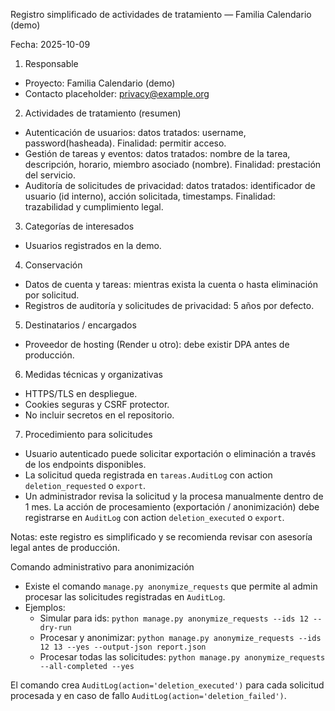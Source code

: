 Registro simplificado de actividades de tratamiento — Familia Calendario (demo)

Fecha: 2025-10-09

1. Responsable
- Proyecto: Familia Calendario (demo)
- Contacto placeholder: privacy@example.org

2. Actividades de tratamiento (resumen)
- Autenticación de usuarios: datos tratados: username, password(hasheada). Finalidad: permitir acceso.
- Gestión de tareas y eventos: datos tratados: nombre de la tarea, descripción, horario, miembro asociado (nombre). Finalidad: prestación del servicio.
- Auditoría de solicitudes de privacidad: datos tratados: identificador de usuario (id interno), acción solicitada, timestamps. Finalidad: trazabilidad y cumplimiento legal.

3. Categorías de interesados
- Usuarios registrados en la demo.

4. Conservación
- Datos de cuenta y tareas: mientras exista la cuenta o hasta eliminación por solicitud.
- Registros de auditoría y solicitudes de privacidad: 5 años por defecto.

5. Destinatarios / encargados
- Proveedor de hosting (Render u otro): debe existir DPA antes de producción.

6. Medidas técnicas y organizativas
- HTTPS/TLS en despliegue.
- Cookies seguras y CSRF protector.
- No incluir secretos en el repositorio.

7. Procedimiento para solicitudes
- Usuario autenticado puede solicitar exportación o eliminación a través de los endpoints disponibles.
- La solicitud queda registrada en `tareas.AuditLog` con action `deletion_requested` o `export`.
- Un administrador revisa la solicitud y la procesa manualmente dentro de 1 mes. La acción de procesamiento (exportación / anonimización) debe registrarse en `AuditLog` con action `deletion_executed` o `export`.

Notas: este registro es simplificado y se recomienda revisar con asesoría legal antes de producción.

Comando administrativo para anonimización
- Existe el comando `manage.py anonymize_requests` que permite al admin procesar las solicitudes registradas en `AuditLog`.
- Ejemplos:
	- Simular para ids: `python manage.py anonymize_requests --ids 12 --dry-run`
	- Procesar y anonimizar: `python manage.py anonymize_requests --ids 12 13 --yes --output-json report.json`
	- Procesar todas las solicitudes: `python manage.py anonymize_requests --all-completed --yes`

El comando crea `AuditLog(action='deletion_executed')` para cada solicitud procesada y en caso de fallo `AuditLog(action='deletion_failed')`.
